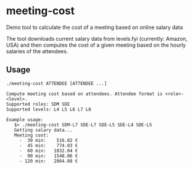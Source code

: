 # meeting-cost
Demo tool to calculate the cost of a meeting based on online salary data

The tool downloads current salary data from levels.fyi (currently: Amazon, USA)
and then computes the cost of a given meeting based on the hourly salaries of
the attendees.

## Usage

```
./meeting-cost ATTENDEE [ATTENDEE ...]

Compute meeting cost based on attendees. Attendee format is <role>-<level>.
Supported roles: SDM SDE
Supported levels: L4 L5 L6 L7 L8

Example usage:
   $> ./meeting-cost SDM-L7 SDE-L7 SDE-L5 SDE-L4 SDE-L5
   Getting salary data...
   Meeting cost:
     -  30 min:    516.02 €
     -  45 min:    774.03 €
     -  60 min:   1032.04 €
     -  90 min:   1548.06 €
     - 120 min:   2064.08 €
```
